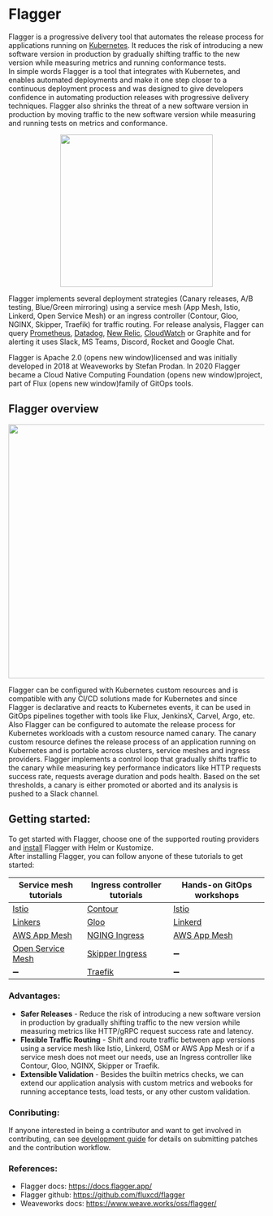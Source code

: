 # Flagger

Flagger is a progressive delivery tool that automates the release process for applications running on [Kubernetes](https://kubernetes.io/). It reduces the risk of introducing a new software version in production by gradually shifting traffic to the new version while measuring metrics and running conformance tests.<br>
In simple words Flagger is a tool that integrates with Kubernetes, and enables automated deployments and make it one step closer to a continuous deployment process and was designed to give developers confidence in automating production releases with progressive delivery techniques. Flagger also shrinks the threat of a new software version in production by moving traffic to the new software version while measuring and running tests on metrics and conformance.
<br>
<p align = "center">
<img src="https://encrypted-tbn0.gstatic.com/images?q=tbn:ANd9GcS_wDHm4PayZuSzaM430xqrHsp2WN76Ds7AUQ&usqp=CAU"  style="width:300px; 
            height:300px; 
            display: block;" />
</p>


Flagger implements several deployment strategies (Canary releases, A/B testing, Blue/Green mirroring) using a service mesh (App Mesh, Istio, Linkerd, Open Service Mesh) or an ingress controller (Contour, Gloo, NGINX, Skipper, Traefik) for traffic routing.
For release analysis, Flagger can query [Prometheus](https://prometheus.io/), [Datadog](https://www.datadoghq.com/), [New Relic](https://newrelic.com/), [CloudWatch](https://aws.amazon.com/cloudwatch/) or Graphite and for alerting it uses Slack, MS Teams, Discord, Rocket and Google Chat.


Flagger is Apache 2.0 (opens new window)licensed and was initially developed in 2018 at Weaveworks by Stefan Prodan. In 2020 Flagger became a Cloud Native Computing Foundation (opens new window)project, part of Flux (opens new window)family of GitOps tools.

## Flagger overview

<p align = "center">
<img src="https://raw.githubusercontent.com/fluxcd/flagger/main/docs/diagrams/flagger-overview.png"  style="width:950px; 
            height:500px; 
            display: block;" />
</p>


Flagger can be configured with Kubernetes custom resources and is compatible with any CI/CD solutions made for Kubernetes and since Flagger is declarative and reacts to Kubernetes events, it can be used in GitOps pipelines together with tools like Flux, JenkinsX, Carvel, Argo, etc.<br>
Also Flagger can be configured to automate the release process for Kubernetes workloads with a custom resource named canary. The canary custom resource defines the release process of an application running on Kubernetes and is portable across clusters, service meshes and ingress providers.
Flagger implements a control loop that gradually shifts traffic to the canary while measuring key performance indicators like HTTP requests success rate, requests average duration and pods health. Based on the set thresholds, a canary is either promoted or aborted and its analysis is pushed to a Slack channel.

## Getting started:

To get started with Flagger, choose one of the supported routing providers and [install](https://docs.flagger.app/install/flagger-install-on-kubernetes) Flagger with Helm or Kustomize.<br>
After installing Flagger, you can follow anyone of these tutorials to get started:


| Service mesh tutorials                              | Ingress controller tutorials                 | Hands-on GitOps workshops                          |
| ----------------------------------------------------| ---------------------------------------------| ---------------------------------------------------|
| [Istio](https://docs.flagger.app/tutorials/istio-progressive-delivery)| [Contour](https://docs.flagger.app/tutorials/contour-progressive-delivery) | [Istio](https://github.com/stefanprodan/gitops-istio) |
| [Linkers](https://docs.flagger.app/tutorials/linkerd-progressive-delivery)| [Gloo](https://docs.flagger.app/tutorials/gloo-progressive-delivery) | [Linkerd](https://helm.workshop.flagger.dev/)           |
| [AWS App Mesh](https://docs.flagger.app/tutorials/appmesh-progressive-delivery) | [NGING Ingress](https://docs.flagger.app/tutorials/nginx-progressive-delivery)| [AWS App Mesh](https://eks.handson.flagger.dev/) |
| [Open Service Mesh](https://docs.flagger.app/tutorials/osm-progressive-delivery) | [Skipper Ingress](https://docs.flagger.app/tutorials/skipper-progressive-delivery) | ➖ |
|  ➖  | [Traefik](https://docs.flagger.app/tutorials/traefik-progressive-delivery) |  ➖  |


### Advantages:

- <b>Safer Releases</b> - Reduce the risk of introducing a new software version in production by gradually shifting traffic to the new version while measuring metrics like HTTP/gRPC request success rate and latency.
- <b>Flexible Traffic Routing</b> - Shift and route traffic between app versions using a service mesh like Istio, Linkerd, OSM or AWS App Mesh or if a service mesh does not meet our needs, use an Ingress controller like Contour, Gloo, NGINX, Skipper or Traefik.
- <b>Extensible Validation</b> - Besides the builtin metrics checks, we can extend our application analysis with custom metrics and webooks for running acceptance tests, load tests, or any other custom validation.


### Conributing:

If anyone interested in being a contributor and want to get involved in contributing, can see [development guide](https://docs.flagger.app/dev/dev-guide) for details on submitting patches and the contribution workflow.


### References:

- Flagger docs: https://docs.flagger.app/
- Flagger github: https://github.com/fluxcd/flagger
- Weaveworks docs: https://www.weave.works/oss/flagger/
                       
